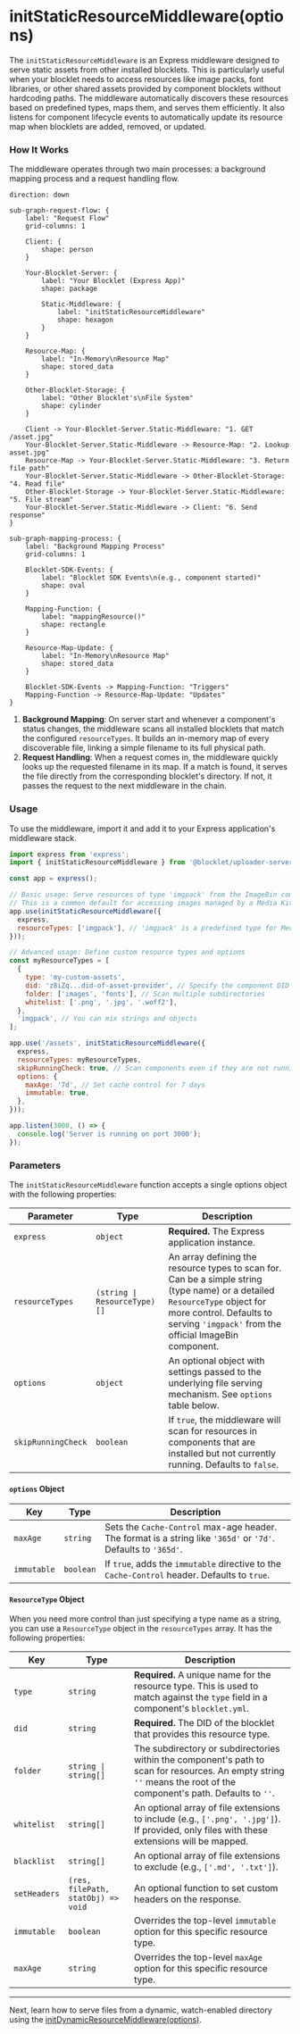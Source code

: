 # initStaticResourceMiddleware(options)

The `initStaticResourceMiddleware` is an Express middleware designed to serve static assets from other installed blocklets. This is particularly useful when your blocklet needs to access resources like image packs, font libraries, or other shared assets provided by component blocklets without hardcoding paths. The middleware automatically discovers these resources based on predefined types, maps them, and serves them efficiently. It also listens for component lifecycle events to automatically update its resource map when blocklets are added, removed, or updated.

### How It Works

The middleware operates through two main processes: a background mapping process and a request handling flow.

```d2
direction: down

sub-graph-request-flow: {
    label: "Request Flow"
    grid-columns: 1

    Client: {
        shape: person
    }

    Your-Blocklet-Server: {
        label: "Your Blocklet (Express App)"
        shape: package

        Static-Middleware: {
            label: "initStaticResourceMiddleware"
            shape: hexagon
        }
    }
    
    Resource-Map: {
        label: "In-Memory\nResource Map"
        shape: stored_data
    }
    
    Other-Blocklet-Storage: {
        label: "Other Blocklet's\nFile System"
        shape: cylinder
    }

    Client -> Your-Blocklet-Server.Static-Middleware: "1. GET /asset.jpg"
    Your-Blocklet-Server.Static-Middleware -> Resource-Map: "2. Lookup asset.jpg"
    Resource-Map -> Your-Blocklet-Server.Static-Middleware: "3. Return file path"
    Your-Blocklet-Server.Static-Middleware -> Other-Blocklet-Storage: "4. Read file"
    Other-Blocklet-Storage -> Your-Blocklet-Server.Static-Middleware: "5. File stream"
    Your-Blocklet-Server.Static-Middleware -> Client: "6. Send response"
}

sub-graph-mapping-process: {
    label: "Background Mapping Process"
    grid-columns: 1
    
    Blocklet-SDK-Events: {
        label: "Blocklet SDK Events\n(e.g., component started)"
        shape: oval
    }
    
    Mapping-Function: {
        label: "mappingResource()"
        shape: rectangle
    }

    Resource-Map-Update: {
        label: "In-Memory\nResource Map"
        shape: stored_data
    }

    Blocklet-SDK-Events -> Mapping-Function: "Triggers"
    Mapping-Function -> Resource-Map-Update: "Updates"
}
```

1.  **Background Mapping**: On server start and whenever a component's status changes, the middleware scans all installed blocklets that match the configured `resourceTypes`. It builds an in-memory map of every discoverable file, linking a simple filename to its full physical path.
2.  **Request Handling**: When a request comes in, the middleware quickly looks up the requested filename in its map. If a match is found, it serves the file directly from the corresponding blocklet's directory. If not, it passes the request to the next middleware in the chain.

### Usage

To use the middleware, import it and add it to your Express application's middleware stack.

```javascript
import express from 'express';
import { initStaticResourceMiddleware } from '@blocklet/uploader-server';

const app = express();

// Basic usage: Serve resources of type 'imgpack' from the ImageBin component
// This is a common default for accessing images managed by a Media Kit instance.
app.use(initStaticResourceMiddleware({
  express,
  resourceTypes: ['imgpack'], // 'imgpack' is a predefined type for Media Kit
}));

// Advanced usage: Define custom resource types and options
const myResourceTypes = [
  {
    type: 'my-custom-assets',
    did: 'z8iZq...did-of-asset-provider', // Specify the component DID
    folder: ['images', 'fonts'], // Scan multiple subdirectories
    whitelist: ['.png', '.jpg', '.woff2'],
  },
  'imgpack', // You can mix strings and objects
];

app.use('/assets', initStaticResourceMiddleware({
  express,
  resourceTypes: myResourceTypes,
  skipRunningCheck: true, // Scan components even if they are not running
  options: {
    maxAge: '7d', // Set cache control for 7 days
    immutable: true,
  },
}));

app.listen(3000, () => {
  console.log('Server is running on port 3000');
});
```

### Parameters

The `initStaticResourceMiddleware` function accepts a single options object with the following properties:

| Parameter          | Type                               | Description                                                                                                                                                             |
| ------------------ | ---------------------------------- | ----------------------------------------------------------------------------------------------------------------------------------------------------------------------- |
| `express`          | `object`                           | **Required.** The Express application instance.                                                                                                                         |
| `resourceTypes`    | `(string \| ResourceType)[]`        | An array defining the resource types to scan for. Can be a simple string (type name) or a detailed `ResourceType` object for more control. Defaults to serving `'imgpack'` from the official ImageBin component. |
| `options`          | `object`                           | An optional object with settings passed to the underlying file serving mechanism. See `options` table below.                                                          |
| `skipRunningCheck` | `boolean`                          | If `true`, the middleware will scan for resources in components that are installed but not currently running. Defaults to `false`.                                        |

#### `options` Object

| Key         | Type      | Description                                                                                              |
| ----------- | --------- | -------------------------------------------------------------------------------------------------------- |
| `maxAge`    | `string`  | Sets the `Cache-Control` max-age header. The format is a string like `'365d'` or `'7d'`. Defaults to `'365d'`. |
| `immutable` | `boolean` | If `true`, adds the `immutable` directive to the `Cache-Control` header. Defaults to `true`.               |

#### `ResourceType` Object

When you need more control than just specifying a type name as a string, you can use a `ResourceType` object in the `resourceTypes` array. It has the following properties:

| Key         | Type                                    | Description                                                                                                                                                           |
| ----------- | --------------------------------------- | --------------------------------------------------------------------------------------------------------------------------------------------------------------------- |
| `type`      | `string`                                | **Required.** A unique name for the resource type. This is used to match against the `type` field in a component's `blocklet.yml`.                                            |
| `did`       | `string`                                | **Required.** The DID of the blocklet that provides this resource type.                                                                                             |
| `folder`    | `string \| string[]`                      | The subdirectory or subdirectories within the component's path to scan for resources. An empty string `''` means the root of the component's path. Defaults to `''`. |
| `whitelist` | `string[]`                              | An optional array of file extensions to include (e.g., `['.png', '.jpg']`). If provided, only files with these extensions will be mapped.                              |
| `blacklist` | `string[]`                              | An optional array of file extensions to exclude (e.g., `['.md', '.txt']`).                                                                                           |
| `setHeaders`| `(res, filePath, statObj) => void`      | An optional function to set custom headers on the response.                                                                                                         |
| `immutable` | `boolean`                               | Overrides the top-level `immutable` option for this specific resource type.                                                                                         |
| `maxAge`    | `string`                                | Overrides the top-level `maxAge` option for this specific resource type.                                                                                            |

---

Next, learn how to serve files from a dynamic, watch-enabled directory using the [initDynamicResourceMiddleware(options)](./api-reference-uploader-server-dynamic-resource.md).
